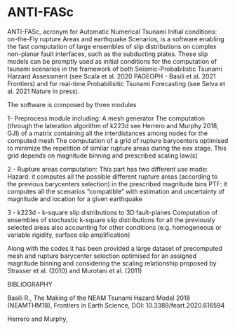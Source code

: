 # ANTI-FASc

ANTI-FASc, acronym for Automatic Numerical Tsunami Initial conditions: on-the-Fly rupture Areas and earthquake Scenarios, is a software enabling the fast computation of large ensembles of slip distributions on complex non-planar fault interfaces, such as the subducting plates. These slip models can be promptly used as initial conditions for the computation of tsunami scenarios in the framework of both Seismic-Probabilistic Tsunami Harzard Assessment (see Scala et al. 2020 PAGEOPH - Basili et al. 2021 Frontiers) and for real-time Probabilisitic Tsunami Forecasting (see Selva et al. 2021 Nature in press).

The software is composed by three modules

1- Preprocess module including:
    A mesh generator 
    The computation (through the lateration algorithm of k223d see Herrero and Murphy 2018, GJI) of a matrix containing all the interdistances among nodes for the computed mesh
    The computation of a grid of rupture barycenters optimised to minimize the repetition of similar rupture areas during the nex stage. This grid depends on magnitude binning and prescribed scaling law(s)

2 - Rupture areas computation:
    This part has two different use mode:
         Hazard: it computes all the possible different rupture areas (according to the previous barycenters selection) in the prescribed magnitude bins
         PTF: it computes all the scenarios “compatible” with estimation and uncertainty of magnitude and location for a given earthquake

3 - k223d - k-square slip distributions to 3D fault-planes
Computation of ensembles of stochastic k-square slip distributions for all the previously selected areas also accounting for other conditions (e.g. homogeneous or variable rigidity, surface slip amplification)

Along with the codes it has been provided a large dataset of precomputed mesh and rupture barycenter selection optimised for an assigned magnitude binning and considering the scaling relationship proposed by Strasser et al. (2010) and Murotani et al. (2011)



BIBLIOGRAPHY

Basili R., The Making of the NEAM Tsunami Hazard Model 2018 (NEAMTHM18), Frontiers in Earth Science, DOI: 10.3389/feart.2020.616594 

Herrero and Murphy, 

